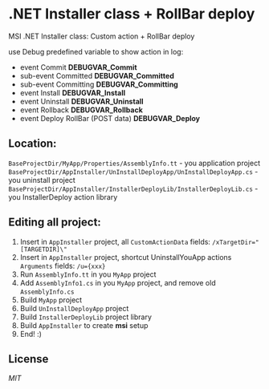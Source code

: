 # .NET Installer class + RollBar deploy
MSI .NET Installer class: Custom action + RollBar deploy

use Debug predefined variable to show action in log:
* event Commit __DEBUGVAR_Commit__
* sub-event Committed __DEBUGVAR_Committed__
* sub-event Committing __DEBUGVAR_Committing__
* event Install __DEBUGVAR_Install__
* event Uninstall __DEBUGVAR_Uninstall__
* event Rollback __DEBUGVAR_Rollback__
* event Deploy RollBar (POST data) __DEBUGVAR_Deploy__

## Location:

`BaseProjectDir/MyApp/Properties/AssemblyInfo.tt` - you application project
`BaseProjectDir/AppInstaller/UnInstallDeployApp/UnInstallDeployApp.cs` - you uninstall project
`BaseProjectDir/AppInstaller/InstallerDeployLib/InstallerDeployLib.cs` - you InstallerDeploy action library

## Editing all project:

1. Insert in `AppInstaller` project, all `CustomActionData` fields: `/xTargetDir="[TARGETDIR]\"`
2. Insert in `AppInstaller` project, shortcut UninstallYouApp actions `Arguments` fields: `/u={xxx}`
3. Run `AssemblyInfo.tt` in you `MyApp` project
4. Add `AssemblyInfo1.cs` in you `MyApp` project, and remove old `AssemblyInfo.cs`
5. Build `MyApp` project
6. Build `UnInstallDeployApp` project
7. Build `InstallerDeployLib` project library
8. Build `AppInstaller` to create __msi__ setup
9. End! :)

## License

_MIT_
